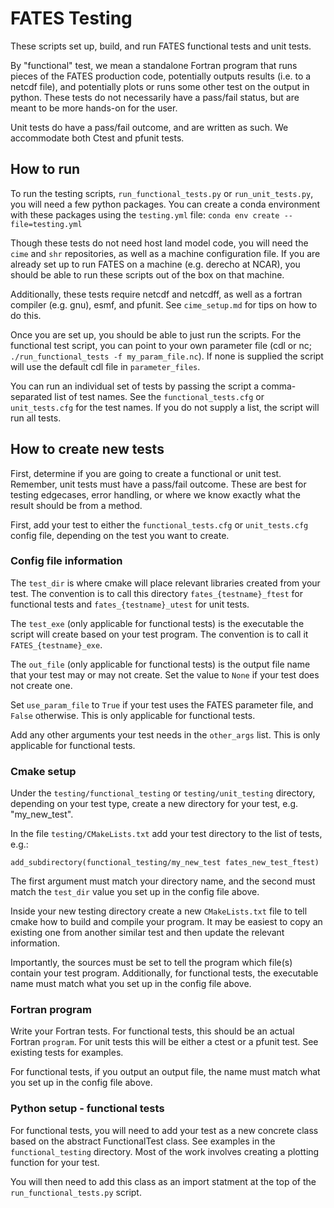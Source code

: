 # FATES Testing

These scripts set up, build, and run FATES functional tests and unit tests.

By "functional" test, we mean a standalone Fortran program that runs pieces of the FATES 
production code, potentially outputs results (i.e. to a netcdf file), and potentially 
plots or runs some other test on the output in python. These tests do not necessarily
have a pass/fail status, but are meant to be more hands-on for the user.

Unit tests do have a pass/fail outcome, and are written as such. We accommodate both Ctest
and pfunit tests. 

## How to run 

To run the testing scripts, `run_functional_tests.py` or `run_unit_tests.py`, you will
need a few python packages. You can create a conda environment with these packages
using the `testing.yml` file: `conda env create --file=testing.yml`

Though these tests do not need host land model code, you will need the `cime` and `shr`
repositories, as well as a machine configuration file. If you are already set up to run
FATES on a machine (e.g. derecho at NCAR), you should be able to run these scripts out
of the box on that machine.

Additionally, these tests require netcdf and netcdff, as well as a fortran compiler (e.g. gnu),
esmf, and pfunit. See `cime_setup.md` for tips on how to do this.

Once you are set up, you should be able to just run the scripts. For the functional test
script, you can point to your own parameter file (cdl or nc; `./run_functional_tests -f my_param_file.nc`). 
If none is supplied the script will use the default cdl file in `parameter_files`.

You can run an individual set of tests by passing the script a comma-separated list of 
test names. See the `functional_tests.cfg` or `unit_tests.cfg` for the test names. If you
do not supply a list, the script will run all tests.

## How to create new tests

First, determine if you are going to create a functional or unit test. Remember,
unit tests must have a pass/fail outcome. These are best for testing edgecases, error
handling, or where we know exactly what the result should be from a method.

First, add your test to either the `functional_tests.cfg` or `unit_tests.cfg` config file, depending on the test you want to create.

### Config file information

The `test_dir` is where cmake will place relevant libraries created from your test. The convention is to call this directory `fates_{testname}_ftest` for functional tests and `fates_{testname}_utest` for unit tests.

The `test_exe` (only applicable for functional tests) is the executable the script will
create based on your test program. The convention is to call it `FATES_{testname}_exe`.

The `out_file` (only applicable for functional tests) is the output file name that your test
may or may not create. Set the value to `None` if your test does not create one.

Set `use_param_file` to `True` if your test uses the FATES parameter file, and `False` 
otherwise. This is only applicable for functional tests.

Add any other arguments your test needs in the `other_args` list. This is only applicable for functional tests.

### Cmake setup

Under the `testing/functional_testing` or `testing/unit_testing` directory, depending
on your test type, create a new directory for your test, e.g. "my_new_test".

In the file `testing/CMakeLists.txt` add your test directory to the list of tests, e.g.:

`add_subdirectory(functional_testing/my_new_test fates_new_test_ftest)`

The first argument must match your directory name, and the second must match the `test_dir` value you set up in the config file above.

Inside your new testing directory create a new `CMakeLists.txt` file to tell cmake
how to build and compile your program. It may be easiest to copy an existing one
from another similar test and then update the relevant information.

Importantly, the sources must be set to tell the program which file(s) contain your
test program. Additionally, for functional tests, the executable name must match what 
you set up in the config file above.

### Fortran program

Write your Fortran tests. For functional tests, this should be an actual Fortran `program`.
For unit tests this will be either a ctest or a pfunit test. See existing tests for examples.

For functional tests, if you output an output file, the name must match what you set up
in the config file above.

### Python setup - functional tests

For functional tests, you will need to add your test as a new concrete class based on
the abstract FunctionalTest class. See examples in the `functional_testing` directory. 
Most of the work involves creating a plotting function for your test.

You will then need to add this class as an import statment at the top of the 
`run_functional_tests.py` script.